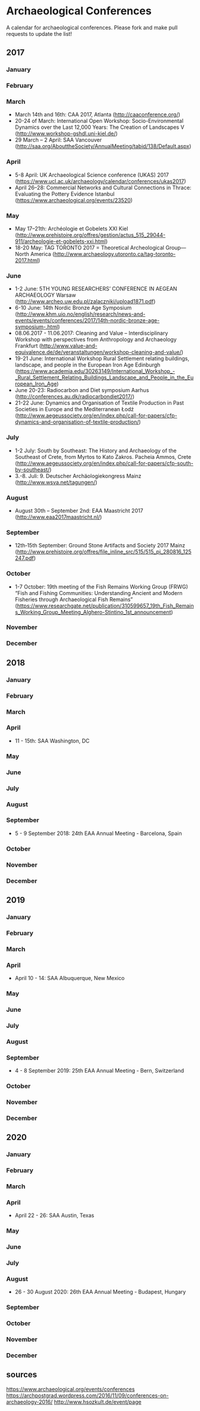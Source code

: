 # Archaeological Conferences
A calendar for archaeological conferences. Please fork and make pull requests to update the list!

## 2017
### January
### February
### March
* March 14th and 16th: CAA 2017, Atlanta (http://caaconference.org/)
* 20-24 of March: International Open Workshop: Socio-Environmental Dynamics over the Last 12,000 Years: The Creation of Landscapes V (http://www.workshop-gshdl.uni-kiel.de/)
* 29 March – 2 April: SAA Vancouver (http://saa.org/AbouttheSociety/AnnualMeeting/tabid/138/Default.aspx)

### April
* 5-8 April: UK Archaeological Science conference (UKAS) 2017 (https://www.ucl.ac.uk/archaeology/calendar/conferences/ukas2017)
* April 26–28: Commercial Networks and Cultural Connections in Thrace: Evaluating the Pottery Evidence Istanbul (https://www.archaeological.org/events/23520)

### May
* May 17–21th: Archéologie et Gobelets XXI Kiel (http://www.prehistoire.org/offres/gestion/actus_515_29044-911/archeologie-et-gobelets-xxi.html)
* 18-20 May: TAG TORONTO 2017 = Theoretical Archeological Group—North America (http://www.archaeology.utoronto.ca/tag-toronto-2017.html)

### June
* 1-2 June: 5TH YOUNG RESEARCHERS’ CONFERENCE IN AEGEAN ARCHAEOLOGY Warsaw (http://www.archeo.uw.edu.pl/zalaczniki/upload1871.pdf)
* 6-10 June: 14th Nordic Bronze Age Symposium (http://www.khm.uio.no/english/research/news-and-events/events/conferences/2017/14th-nordic-bronze-age-symposium-.html)
* 08.06.2017 - 11.06.2017: Cleaning and Value – Interdisciplinary Workshop with perspectives from Anthropology and Archaeology Frankfurt (http://www.value-and-equivalence.de/de/veranstaltungen/workshop-cleaning-and-value/)
* 19-21 June: International Workshop Rural Settlement relating buildings, landscape, and people in the European Iron Age Edinburgh (https://www.academia.edu/30263149/International_Workshop_-_Rural_Settlement_Relating_Buildings_Landscape_and_People_in_the_European_Iron_Age)
* June 20-23: Radiocarbon and Diet symposium Aarhus (http://conferences.au.dk/radiocarbondiet2017/)
* 21-22 June: Dynamics and Organisation of Textile Production in Past Societies in Europe and the Mediterranean Łodź (http://www.aegeussociety.org/en/index.php/call-for-papers/cfp-dynamics-and-organisation-of-textile-production/)

### July
* 1-2 July: South by Southeast: The History and Archaeology of the Southeast of Crete, from Myrtos to Kato Zakros. Pacheia Ammos, Crete (http://www.aegeussociety.org/en/index.php/call-for-papers/cfp-south-by-southeast/)
* 3.-8. Juli: 9. Deutscher Archäologiekongress Mainz (http://www.wsva.net/tagungen/)

### August
* August 30th – September 2nd: EAA Maastricht 2017 (http://www.eaa2017maastricht.nl/)

### September
* 12th‐15th September: Ground Stone Artifacts and Society 2017 Mainz (http://www.prehistoire.org/offres/file_inline_src/515/515_pj_280816_125247.pdf)

### October
* 1-7 October: 19th meeting of the Fish Remains Working Group (FRWG) “Fish and Fishing Communities: Understanding Ancient and Modern Fisheries through Archaeological Fish Remains” (https://www.researchgate.net/publication/310599657_19th_Fish_Remains_Working_Group_Meeting_Alghero-Stintino_1st_announcement)

### November
### December

## 2018
### January
### February
### March
### April
* 11 - 15th: SAA Washington, DC

### May
### June
### July
### August
### September
* 5 - 9 September 2018: 24th EAA Annual Meeting - Barcelona, Spain

### October
### November
### December

## 2019
### January
### February
### March
### April
* April 10 - 14: SAA Albuquerque, New Mexico

### May
### June
### July
### August
### September
* 4 - 8 September 2019: 25th EAA Annual Meeting - Bern, Switzerland

### October
### November
### December

## 2020
### January
### February
### March
### April
* April 22 - 26: SAA Austin, Texas

### May
### June
### July
### August
* 26 - 30 August 2020: 26th EAA Annual Meeting - Budapest, Hungary

### September
### October
### November
### December


## sources
https://www.archaeological.org/events/conferences
https://archpostgrad.wordpress.com/2016/11/09/conferences-on-archaeology-2016/
http://www.hsozkult.de/event/page
